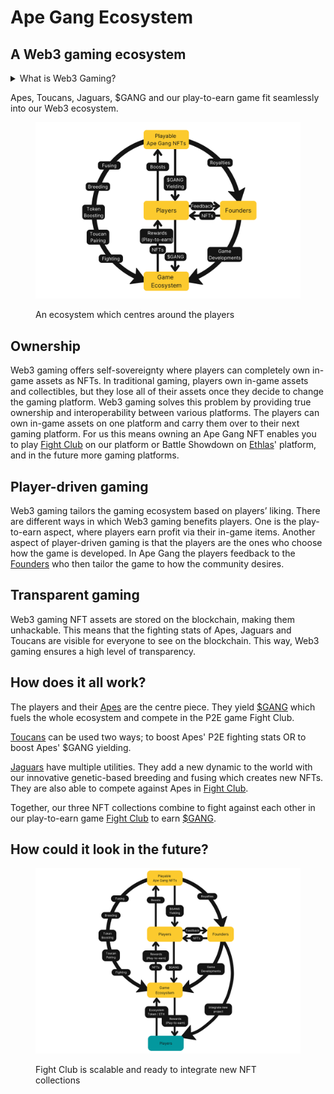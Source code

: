 # Ape Gang Ecosystem

## A Web3 gaming ecosystem

<details>

<summary>What is Web3 Gaming?</summary>

Web3 gaming is a gaming model where people can own and trade in-game collectibles in the form of NFTs using cryptocurrencies.

Web3 gaming is a process of decentralized gaming where the activities of a gaming ecosystem or a gaming platform, specifically that of the ownership of gaming assets and decision-making in all aspects of gaming, are delegated away from any central authority.

Web3 games are built by integrating blockchain into the gaming ecosystem, allowing gamers to express their opinion on when and how the game should evolve. Web3 gaming also lays down the foundation of play-to-earn for players, and it changes the pay-to-play aspect by offering asset trading, tradeable game tokens and opportunities to earn in cryptos while playing. &#x20;

Web3 gaming provides fair virtual markets for the gaming industry, where players can access and fully own in-game digital assets. These assets are stored in the form of gaming NFTs and are distinctive.

</details>

Apes, Toucans, Jaguars, $GANG and our play-to-earn game fit seamlessly into our Web3 ecosystem.

<figure><img src="../.gitbook/assets/AG_ECO1.png" alt=""><figcaption><p>An ecosystem which centres around the players</p></figcaption></figure>

## Ownership

Web3 gaming offers self-sovereignty where players can completely own in-game assets as NFTs. In traditional gaming, players own in-game assets and collectibles, but they lose all of their assets once they decide to change the gaming platform. Web3 gaming solves this problem by providing true ownership and interoperability between various platforms. The players can own in-game assets on one platform and carry them over to their next gaming platform. For us this means owning an Ape Gang NFT enables you to play [Fight Club](../play-to-earn-games/fight-club/) on our platform or Battle Showdown on [Ethlas](../about-us/partnerships.md#ethlas-metaverse)' platform, and in the future more gaming platforms.

## Player-driven gaming

Web3 gaming tailors the gaming ecosystem based on players’ liking. There are different ways in which Web3 gaming benefits players. One is the play-to-earn aspect, where players earn profit via their in-game items. Another aspect of player-driven gaming is that the players are the ones who choose how the game is developed. In Ape Gang the players feedback to the [Founders](../about-us/founders.md) who then tailor the game to how the community desires.

## Transparent gaming

Web3 gaming NFT assets are stored on the blockchain, making them unhackable. This means that the fighting stats of Apes, Jaguars and Toucans are visible for everyone to see on the blockchain. This way, Web3 gaming ensures a high level of transparency.&#x20;

## How does it all work?

The players and their [Apes](../nft-collections/ape-gang.md) are the centre piece. They yield [$GANG](usdgang-token.md) which fuels the whole ecosystem and compete in the P2E game Fight Club.

[Toucans](../nft-collections/toucan-gang.md) can be used two ways; to boost Apes' P2E fighting stats OR to boost Apes' $GANG yielding.

[Jaguars](../nft-collections/jaguar-gang.md) have multiple utilities. They add a new dynamic to the world with our innovative genetic-based breeding and fusing which creates new NFTs. They are also able to compete against Apes in [Fight Club](../play-to-earn-games/fight-club/).

Together, our three NFT collections combine to fight against each other in our play-to-earn game [Fight Club](../play-to-earn-games/fight-club/) to earn [$GANG](usdgang-token.md).

## How could it look in the future?

<figure><img src="../.gitbook/assets/Integrate (1).png" alt=""><figcaption><p>Fight Club is scalable and ready to integrate new NFT collections</p></figcaption></figure>
